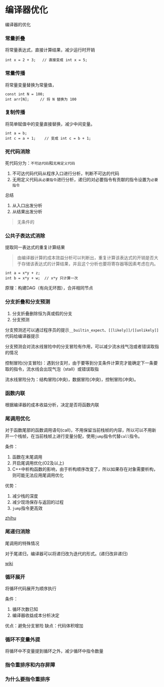 # 编译器优化

编译器的优化

### 常量折叠

将常量表达式，直接计算结果，减少运行时开销
```
int x = 2 + 3;   // 直接变成 int x = 5;
```


### 常量传播

将常量变量替换为常量值，
```
const int N = 100;
int arr[N];     // 将 N 替换为 100
```

### 复制传播

将简单赋值中的变量直接替换，减少中间变量。
```
int a = b;
int c = a + 1;    // 变成 int c = b + 1;
```
### 死代码消除

死代码分为：``不可达代码``和``无用定义代码``

1. 不可达代码代码从程序入口进行分析，判断不可达的代码
2. 无用定义代码从``必要指令``进行分析，递归的对必要指令有贡献的指令设置为``必要指令``

总结
1. 从入口出发分析
2. 从结果出发分析

> 无条件的

### 公共子表达式消除

提取同一表达式的重复计算结果

> 由编译器计算的成本效益分析可以判断出，重复计算该表达式的开销是否大于存储该表达式的计算结果，并且这个分析也要将寄存器等因素考虑在内。

```
int a = x*y + z;
int b = x*y + w;  // x*y 只计算一次
```

原理：构建DAG（有向无环图），合并相同节点

### 分支折叠和分支预测

1. 分支折叠删除恒为真或假的分支
2. 分支预测

分支预测还可以通过程序员的提示``__builtin_expect``、``[[likely]]/[[unlikely]]``代码给编译器提示

分支预测会对流水线冒险中的分支冒险有作用，可以减少流水线气泡或者错误取指的情况

控制冒险(分支冒险)：遇到分支时，由于要等到分支条件计算完才能确定下一条要取的指令，流水线会出现气泡（stall）或错误取指

流水线冒险分为：结构冒险(冲突)，数据冒险(冲突)，控制冒险(冲突)。

### 函数内联

根据编译器的成本收益分析，决定是否将函数内联

### 尾调用优化

对于函数尾部的函数调用语句(call)，不用保留当前栈帧的内容，所以可以不用新开一个栈帧，在当前栈帧上进行变量分配，使用``jump``指令代替``call``指令。

条件：
1. 函数在末尾调用
2. 开启尾调用优化(O2及以上)
3. C++中析构函数的影响，由于析构顺序改变了，所以如果存在对象需要析构，则可能无法应用尾调用优化

优势：
1. 减少栈的深度
2. 减少现场保存与返回的过程
3. ``jump``指令更高效

[zhihu](https://zhuanlan.zhihu.com/p/631384756)

### 尾递归消除

尾调用的特殊情况

对于尾递归，编译器可以将递归改为迭代的形式。(递归改非递归)

[wiki](https://oi-wiki.org/lang/optimizations/#%E5%B0%BE%E8%B0%83%E7%94%A8%E4%BC%98%E5%8C%96-tail-call-optimization)

### 循环展开

将循环代码展开为顺序执行

条件：
1. 循环次数已知
2. 编译器收益成本分析决定

优点：避免分支冒险
缺点：代码体积增加

### 循环不变量外提

将循环中不变量提到循环之外，减少循环中指令数量

### 指令重排序和内存屏障

### 为什么要指令重排序
